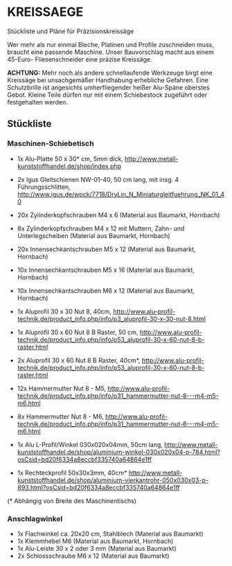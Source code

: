 # KREISSAEGE

Stückliste und Pläne für Präzisionskreissäge


Wer mehr als nur einmal Bleche, Platinen und Profile zuschneiden muss, braucht 
eine passende Maschine. Unser Bauvorschlag macht aus einem 45-Euro-
Fliesenschneider eine präzise Kreissäge. 


**ACHTUNG:** Mehr noch als andere schnellaufende Werkzeuge birgt eine Kreissäge bei 
unsachgemäßer Handhabung erhebliche Gefahren. Eine Schutzbrille ist angesichts 
umherfliegender heißer Alu-Späne oberstes Gebot. Kleine Teile dürfen nur mit 
einem Schiebestock zugeführt oder festgehalten werden.

## Stückliste

### Maschinen-Schiebetisch 

* 1x Alu-Platte 50 x 30* cm, 5mm dick, http://www.metall-kunststoffhandel.de/shop/index.php
* 2x Igus Gleitschienen NW-01-40, 50 cm lang, mit insg. 4 Führungsschlitten, http://www.igus.de/wpck/7718/DryLin_N_Miniaturgleitfuehrung_NK_01_40
* 20x Zylinderkopfschrauben M4 x 6 (Material aus Baumarkt, Hornbach)
* 8x Zylinderkopfschrauben M4 x 12 mit Muttern, Zahn- und Unterlegscheiben (Material aus Baumarkt, Hornbach)
* 20x Innensechkantschrauben M5 x 12 (Material aus Baumarkt, Hornbach)
* 10x Innensechkantschrauben M5 x 16 (Material aus Baumarkt, Hornbach)
* 10x Innensechkantschrauben M6 x 12 (Material aus Baumarkt, Hornbach)

* 1x Aluprofil 30 x 30 Nut 8, 40cm, http://www.alu-profil-technik.de/product_info.php/info/p3_aluprofil-30-x-30-nut-8.html 
* 1x Aluprofil 30 x 60 Nut 8 B Raster, 50 cm, http://www.alu-profil-technik.de/product_info.php/info/p53_aluprofil-30-x-60-nut-8-b-raster.html
* 2x Aluprofil 30 x 60 Nut 8 B Raster, 40cm*, http://www.alu-profil-technik.de/product_info.php/info/p53_aluprofil-30-x-60-nut-8-b-raster.html
* 12x Hammermutter Nut 8 - M5, http://www.alu-profil-technik.de/product_info.php/info/p31_hammermutter-nut-8---m4-m5-m6.html
* 8x Hammermutter Nut 8 - M6, http://www.alu-profil-technik.de/product_info.php/info/p31_hammermutter-nut-8---m4-m5-m6.html
* 1x Alu L-Profil/Winkel 030x020x04mm, 50cm lang, http://www.metall-kunststoffhandel.de/shop/aluminium-winkel-030x020x04-p-784.html?osCsid=bd20f6334a8eccbf335740a64864e1ff
* 1x Rechteckprofil 50x30x3mm, 40cm* http://www.metall-kunststoffhandel.de/shop/aluminium-vierkantrohr-050x030x03-p-893.html?osCsid=bd20f6334a8eccbf335740a64864e1ff

(* Abhängig von Breite des Maschinentischs)

### Anschlagwinkel 

* 1x Flachwinkel ca. 20x20 cm, Stahlblech  (Material aus Baumarkt)
* 1x Klemmhebel M6 (Material aus Baumarkt, Hornbach)
* 1x Alu-Leiste 30 x 2 oder 3 mm (Material aus Baumarkt)
* 2x Schlossschraube M6 x 12 (Material aus Baumarkt)
